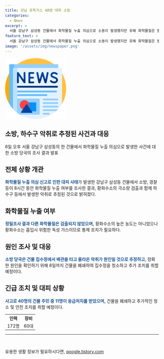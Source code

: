 ```yaml
---
title: 강남 유독가스 40명 대피 소동
categories:
  - News
excerpt: >
  서울 강남구 삼성동 건물에서 화학물질 누출 의심으로 소동이 발생했지만 유해 화학물질은 발견되지 않았음. 40명이 대피하고 11명이 응급처치를 받았으며, 황화수소 미량이 검출됐으나 큰 문제는 없었음. 하수구나 집수정 악취로 발생 가능성이 있으며, 건물 폐쇄 후 정확한 원인 조사 예정. 소방 당국은 관련 기관에 집수정 청소를 조치했다.
feature_text: >
  서울 강남구 삼성동 건물에서 화학물질 누출 의심으로 소동이 발생했지만 유해 화학물질은 발견되지 않았음. 40명이 대피하고 11명이 응급처치를 받았으며, 황화수소 미량이 검출됐으나 큰 문제는 없었음. 하수구나 집수정 악취로 발생 가능성이 있으며, 건물 폐쇄 후 정확한 원인 조사 예정. 소방 당국은 관련 기관에 집수정 청소를 조치했다.
image: '/assets/img/newspaper.png'
---
```


<p><img src="/assets/img/newspaper.png" alt="kimp 속보" /></p>

<h2>소방, 하수구 악취로 추정된 사건과 대응</h2>

<p data-ke-size="size16">6일 오후 서울 강남구 삼성동의 한 건물에서 화학물질 누출 의심으로 발생한 사건에 대한 소방 당국의 조사 결과 발표</p>

<h2 data-ke-size="size26">전체 상황 개관</h2>

<p><b><span style="color: #1a5490;">화학물질 누출 의심 신고로 인한 대피 사태</span></b>가 발생한 강남구 삼성동 건물에서 소방, 경찰 등이 8시간 동안 화학물질 누출 여부를 조사한 결과, 황화수소의 극소량 검출과 함께 하수구 등에서 발생한 악취로 추정된 것으로 밝혀졌다.</p>

<h2 data-ke-size="size26">화학물질 누출 여부</h2>

<p><b><span style="color: #1a5490;">정밀조사 결과 다른 화학물질은 검출되지 않았으며,</span></b> 황화수소의 높은 농도는 아니었으나 황화수소는 흡입시 위험한 독성 가스이므로 통제 조치가 필요하다.</p>

<h2 data-ke-size="size26">원인 조사 및 대응</h2>

<p><b><span style="color: #1a5490;">소방 당국은 건물 집수정에서 배관을 타고 올라온 악취가 원인일 것으로 추정하고</span></b>, 정확한 원인을 확인하기 위해 8일까지 건물을 폐쇄하여 집수정을 청소하고 추가 조치를 취할 예정이다.</p>

<h2 data-ke-size="size26">긴급 조치 및 대피 상황</h2>

<p><b><span style="color: #1a5490;">사고로 40명의 건물 주민 중 11명이 응급처치를 받았으며,</span></b> 건물을 폐쇄하고 추가적인 청소 및 안전 조치를 취할 예정이다.</p>

<table>
    <tr>
        <td style="text-align: center; height: 17px;"><b>인력</b></td>
        <td style="text-align: center; height: 17px;"><b>장비</b></td>
    </tr>
    <tr>
        <td style="text-align: center; height: 17px;">172명</td>
        <td style="text-align: center; height: 17px;">60대</td>
    </tr>
</table>

<hr>

<p data-ke-size="size16">&nbsp;</p>
유용한 생활 정보가 필요하시다면, <a href="https://qoogle.tistory.com" rel="dofollow">qoogle.tistory.com</a>


